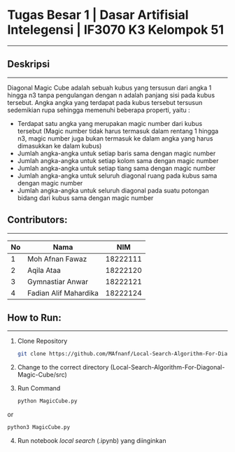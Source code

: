 # **Tugas Besar 1 | Dasar Artifisial Intelegensi | IF3070 K3 Kelompok 51**  
_______

## Deskripsi
_______
Diagonal Magic Cube adalah sebuah kubus yang tersusun dari angka 1 hingga n3 tanpa pengulangan dengan n adalah panjang sisi pada kubus tersebut. Angka angka yang terdapat pada kubus tersebut tersusun sedemikian rupa sehingga memenuhi beberapa properti, yaitu : 
- Terdapat satu angka yang merupakan magic number dari kubus tersebut (Magic number tidak harus termasuk dalam rentang 1 hingga n3, magic number juga bukan termasuk ke dalam angka yang 
  harus dimasukkan ke dalam kubus)
- Jumlah angka-angka untuk setiap baris sama dengan magic number
- Jumlah angka-angka untuk setiap kolom sama dengan magic number
- Jumlah angka-angka untuk setiap tiang sama dengan magic number
- Jumlah angka-angka untuk seluruh diagonal ruang pada kubus sama dengan magic number
- Jumlah angka-angka untuk seluruh diagonal pada suatu potongan bidang dari kubus sama dengan magic number

## Contributors:
_______

| **No** | **Nama**               | **NIM**       |
| ------ | ---------------------- | ------------- |
| 1      | Moh Afnan Fawaz        | 18222111      |
| 2      | Aqila Ataa             | 18222120      |
| 3      | Gymnastiar Anwar       | 18222121      |
| 4      | Fadian Alif Mahardika  | 18222124      |

## How to Run:
_______

1. Clone Repository

    ```bash
    git clone https://github.com/MAfnanf/Local-Search-Algorithm-For-Diagonal-Magic-Cube.git
    ```
    
2. Change to the correct directory (Local-Search-Algorithm-For-Diagonal-Magic-Cube/src)

3. Run Command

   ```bash
   python MagicCube.py
   ```
  or

  ```bash
  python3 MagicCube.py
  ```

4. Run notebook _local search_ (.ipynb) yang diinginkan
